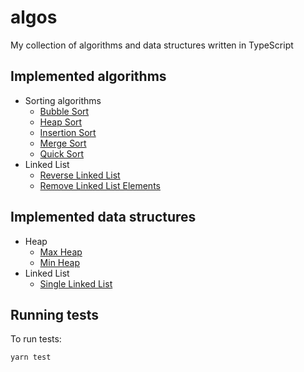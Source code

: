 # algos

My collection of algorithms and data structures written in TypeScript

## Implemented algorithms

- Sorting algorithms
  - [Bubble Sort](https://github.com/loonywizard/algos/blob/master/src/algos/sorting/bubbleSort.ts)
  - [Heap Sort](https://github.com/loonywizard/algos/blob/master/src/algos/sorting/heapSort.ts)
  - [Insertion Sort](https://github.com/loonywizard/algos/blob/master/src/algos/sorting/insertionSort.ts)
  - [Merge Sort](https://github.com/loonywizard/algos/blob/master/src/algos/sorting/mergeSort.ts)
  - [Quick Sort](https://github.com/loonywizard/algos/blob/master/src/algos/sorting/quickSort.ts)
- Linked List
  - [Reverse Linked List](https://github.com/loonywizard/algos/blob/master/src/algos/linkedList/reverseLinkedList/index.ts)
  - [Remove Linked List Elements](https://github.com/loonywizard/algos/blob/master/src/algos/linkedList/removeLinkedListElements/index.ts)


## Implemented data structures
- Heap
  - [Max Heap](https://github.com/loonywizard/algos/blob/master/src/dataStructures/heap/maxHeap.ts)
  - [Min Heap](https://github.com/loonywizard/algos/blob/master/src/dataStructures/heap/minHeap.ts)
- Linked List
  - [Single Linked List](https://github.com/loonywizard/algos/blob/master/src/dataStructures/singleLinkedList/SingleLinkedList.ts)  

## Running tests

To run tests:

```sh
yarn test
```
